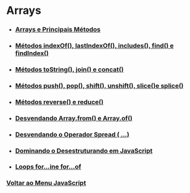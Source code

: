 # Arrays

- ### [Arrays e Principais Métodos](./Material-Estudo/Introducao-Metodos.md)

- ### [Métodos indexOf(), lastIndexOf(), includes(), find() e findIndex()](./Material-Estudo/outrosMetodos.md)

- ### [Métodos toString(), join() e concat()](./Material-Estudo/outrosMetodos-02.md)

- ### [Métodos push(), pop(), shift(), unshift(), slice()e splice()](./Material-Estudo/outrosMetodos-03.md)

- ### [Métodos reverse() e reduce()](./Material-Estudo/outrosMetodos-04.md)

- ### [Desvendando Array.from() e Array.of()](./Material-Estudo/DesvendandoMetodos-from-of.md)

- ### [Desvendando o Operador Spread ( ...)](./Material-Estudo/spreadOperator.md)

- ### [Dominando o Desestruturando em JavaScript](./Material-Estudo/destruturing.md)

- ### [Loops for...ine for...of](./Material-Estudo/forIn-forOf.md)

### [Voltar ao Menu JavaScript](../menu-javascript.md)
